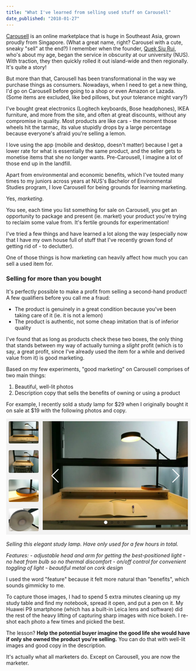 ```yaml
---
title: "What I've learned from selling used stuff on Carousell"
date_published: "2018-01-27"
---
```


[Carousell](https://carousell.com/) is an online marketplace that is huge in Southeast Asia, grown proudly from Singapore. (What a great name, right? Carousel with a cute, sneaky "sell" at the end?) I remember when the founder, [Quek Siu Rui](https://www.crunchbase.com/person/quek-siu-rui), who's about my age, began the service in obscurity at our university (NUS). With traction, they then quickly rolled it out island-wide and then regionally. It's quite a story!

But more than that, Carousell has been transformational in the way we purchase things as consumers. Nowadays, when I need to get a new thing, I'd go on Carousell before going to a shop or even Amazon or Lazada. (Some items are excluded, like bed pillows, but your tolerance might vary?)

I've bought great electronics (Logitech keyboards, Bose headphones), IKEA furniture, and more from the site, and often at great discounts, without any compromise in quality. Most products are like cars - the moment those wheels hit the tarmac, its value stupidly drops by a large percentage because everyone's afraid you're selling a lemon.

I love using the app (mobile and desktop, doesn't matter) because I get a lower rate for what is essentially the same product, and the seller gets to monetise items that she no longer wants. Pre-Carousell, I imagine a lot of those end up in the landfill.

Apart from environmental and economic benefits, which I've touted many times to my juniors across years at NUS's Bachelor of Environmental Studies program, I love Carousell for being grounds for learning marketing.

Yes, _marketing_.

You see, each time you list something for sale on Carousell, you get an opportunity to package and present (ie. market) your product you're trying to reclaim some value from. It's fertile grounds for experimentation!

I've tried a few things and have learned a lot along the way (especially now that I have my own house full of stuff that I've recently grown fond of getting rid of - to declutter).

One of those things is how marketing can heavily affect how much you can sell a used item for.

### Selling for more than you bought

It's perfectly possible to make a profit from selling a second-hand product! A few qualifiers before you call me a fraud:

- The product is genuinely in a great condition because you've been taking care of it (ie. it is not a lemon)
- The product is authentic, not some cheap imitation that is of inferior quality

I've found that as long as products check these two boxes, the only thing that stands between my way of actually turning a _slight_ profit (which is to say, a great profit, since I've already used the item for a while and derived value from it) is good marketing.

Based on my few experiments, "good marketing" on Carousell comprises of two main things:

1. Beautiful, well-lit photos
2. Description copy that sells the benefits of owning or using a product

For example, I recently sold a study lamp for $29 when I originally bought it on sale at $19 with the following photos and copy.

![carousell lamp screenshot](images/carousell-lamp-screenshot.png)

_Selling this elegant study lamp. Have only used for a few hours in total._

_Features:_ - _adjustable head and arm for getting the best-positioned light_ - _no heat from bulb so no thermal discomfort_ - _on/off control for convenient toggling of light_ - _beautiful metal on cork design_

I used the word "feature" because it felt more natural than "benefits", which sounds gimmicky to me.

To capture those images, I had to spend 5 extra minutes cleaning up my study table and find my notebook, spread it open, and put a pen on it. My Huawei P9 smartphone (which has a built-in Leica lens and software) did the rest of the heavy lifting of capturing sharp images with nice bokeh. I re-shot each photo a few times and picked the best.

The lesson? **Help the potential buyer imagine the good life she would have if only she owned the product you're selling.** You can do that with well-lit images and good copy in the description.

It's actually what all marketers do. Except on Carousell, you are now the marketer.
